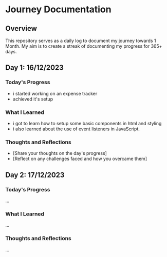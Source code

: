 # Journey Documentation

## Overview

This repository serves as a daily log to document my journey towards 1 Month. My aim is to create a streak of documenting my progress for 365+ days.

## Day 1: 16/12/2023

### Today's Progress

- i started working on an expense tracker
- achieved it's setup

### What I Learned

- i got to learn how to setup some basic components in html and styling
- i also learned about the use of event listeners in JavaScript.

### Thoughts and Reflections

- [Share your thoughts on the day's progress]
- [Reflect on any challenges faced and how you overcame them]

## Day 2: 17/12/2023

### Today's Progress

...

### What I Learned

...

### Thoughts and Reflections

...



